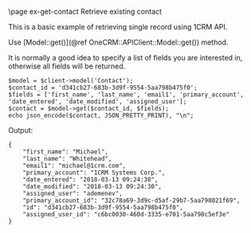 \page ex-get-contact Retrieve existing contact

This is a basic example of retrieving single record using 1CRM API.

Use [Model::get()](@ref OneCRM::APIClient::Model::get()) method.

It is normally a good idea to specify a list of fields you are interested in,
otherwise all fields will be returned.

~~~~~~~~~~~~~{.php}
$model = $client->model('Contact');
$contact_id = 'd341cb27-683b-3d9f-9554-5aa798b475f0';
$fields = ['first_name', 'last_name', 'email1', 'primary_account', 'date_entered', 'date_modified', 'assigned_user'];
$contact = $model->get($contact_id, $fields);
echo json_encode($contact, JSON_PRETTY_PRINT), "\n";
~~~~~~~~~~~~~

Output:
~~~~~~~~~~~~~
{
    "first_name": "Michael",
    "last_name": "Whitehead",
    "email1": "michael@1crm.com",
    "primary_account": "1CRM Systems Corp.",
    "date_entered": "2018-03-13 09:24:30",
    "date_modified": "2018-03-13 09:24:30",
    "assigned_user": "ademenev",
    "primary_account_id": "32c78a69-3d9c-d5af-29b7-5aa798021f69",
    "id": "d341cb27-683b-3d9f-9554-5aa798b475f0",
    "assigned_user_id": "c6bc0030-460d-3335-e701-5aa798c5ef3e"
}
~~~~~~~~~~~~~
